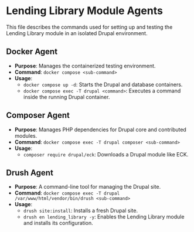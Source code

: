 # Lending Library Module Agents

This file describes the commands used for setting up and testing the Lending Library module in an isolated Drupal environment.

## Docker Agent
- **Purpose**: Manages the containerized testing environment.
- **Command**: `docker compose <sub-command>`
- **Usage**:
  - `docker compose up -d`: Starts the Drupal and database containers.
  - `docker compose exec -T drupal <command>`: Executes a command inside the running Drupal container.

## Composer Agent
- **Purpose**: Manages PHP dependencies for Drupal core and contributed modules.
- **Command**: `docker compose exec -T drupal composer <sub-command>`
- **Usage**:
  - `composer require drupal/eck`: Downloads a Drupal module like ECK.

## Drush Agent
- **Purpose**: A command-line tool for managing the Drupal site.
- **Command**: `docker compose exec -T drupal /var/www/html/vendor/bin/drush <sub-command>`
- **Usage**:
  - `drush site:install`: Installs a fresh Drupal site.
  - `drush en lending_library -y`: Enables the Lending Library module and installs its configuration.